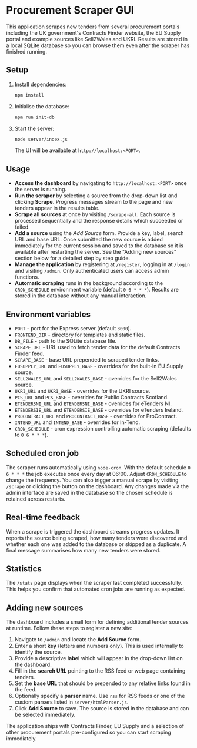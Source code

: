 # Procurement Scraper GUI

This application scrapes new tenders from several procurement portals including the UK government's Contracts Finder website, the EU Supply portal and example sources like Sell2Wales and UKRI. Results are stored in a local SQLite database so you can browse them even after the scraper has finished running.

## Setup

1. Install dependencies:
   ```bash
   npm install
   ```
2. Initialise the database:
   ```bash
   npm run init-db
   ```
3. Start the server:
   ```bash
   node server/index.js
   ```
   The UI will be available at `http://localhost:<PORT>`.

## Usage

- **Access the dashboard** by navigating to `http://localhost:<PORT>` once the
  server is running.
- **Run the scraper** by selecting a source from the drop-down list and clicking
  **Scrape**. Progress messages stream to the page and new tenders appear in the
  results table.
- **Scrape all sources** at once by visiting `/scrape-all`. Each source is
  processed sequentially and the response details which succeeded or failed.
- **Add a source** using the *Add Source* form. Provide a key, label, search URL
  and base URL. Once submitted the new source is added immediately for the
  current session and saved to the database so it is available after restarting
  the server. See the "Adding new sources" section below for a detailed step by
  step guide.
- **Manage the application** by registering at `/register`, logging in at
  `/login` and visiting `/admin`. Only authenticated users can access admin
  functions.
- **Automatic scraping** runs in the background according to the `CRON_SCHEDULE`
  environment variable (default `0 6 * * *`). Results are stored in the
  database without any manual interaction.

## Environment variables

- `PORT` - port for the Express server (default `3000`).
- `FRONTEND_DIR` - directory for templates and static files.
- `DB_FILE` - path to the SQLite database file.
- `SCRAPE_URL` - URL used to fetch tender data for the default Contracts Finder feed.
- `SCRAPE_BASE` - base URL prepended to scraped tender links.
- `EUSUPPLY_URL` and `EUSUPPLY_BASE` - overrides for the built-in EU Supply source.
- `SELL2WALES_URL` and `SELL2WALES_BASE` - overrides for the Sell2Wales source.
- `UKRI_URL` and `UKRI_BASE` - overrides for the UKRI source.
- `PCS_URL` and `PCS_BASE` - overrides for Public Contracts Scotland.
- `ETENDERSNI_URL` and `ETENDERSNI_BASE` - overrides for eTenders NI.
- `ETENDERSIE_URL` and `ETENDERSIE_BASE` - overrides for eTenders Ireland.
- `PROCONTRACT_URL` and `PROCONTRACT_BASE` - overrides for ProContract.
- `INTEND_URL` and `INTEND_BASE` - overrides for In-Tend.
- `CRON_SCHEDULE` - cron expression controlling automatic scraping (defaults to `0 6 * * *`).

## Scheduled cron job

The scraper runs automatically using `node-cron`. With the default schedule `0 6 * * *` the job executes once every day at 06:00. Adjust `CRON_SCHEDULE` to change the frequency. You can also trigger a manual scrape by visiting `/scrape` or clicking the button on the dashboard. Any changes made via the admin interface are saved in the database so the chosen schedule is retained across restarts.

## Real-time feedback

When a scrape is triggered the dashboard streams progress updates. It reports
the source being scraped, how many tenders were discovered and whether each one
was added to the database or skipped as a duplicate. A final message summarises
how many new tenders were stored.

## Statistics

The `/stats` page displays when the scraper last completed successfully. This
helps you confirm that automated cron jobs are running as expected.

## Adding new sources

The dashboard includes a small form for defining additional tender sources at
runtime. Follow these steps to register a new site:

1. Navigate to `/admin` and locate the **Add Source** form.
2. Enter a short **key** (letters and numbers only). This is used internally to
   identify the source.
3. Provide a descriptive **label** which will appear in the drop-down list on
   the dashboard.
4. Fill in the **search URL** pointing to the RSS feed or web page containing
   tenders.
5. Set the **base URL** that should be prepended to any relative links found in
   the feed.
6. Optionally specify a **parser** name. Use `rss` for RSS feeds or one of the
   custom parsers listed in `server/htmlParser.js`.
7. Click **Add Source** to save. The source is stored in the database and can be
   selected immediately.

The application ships with Contracts Finder, EU Supply and a selection of other
procurement portals pre-configured so you can start scraping immediately.
